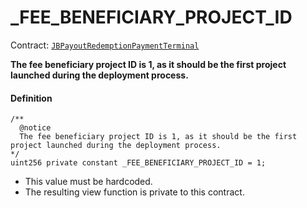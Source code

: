 # _FEE_BENEFICIARY_PROJECT_ID

Contract: [`JBPayoutRedemptionPaymentTerminal`](/v4/deprecated/v3/deprecated/or-payment-terminals/or-abstract/jbpayoutredemptionpaymentterminal/README.md)​‌

**The fee beneficiary project ID is 1, as it should be the first project launched during the deployment process.**

#### Definition

```
/**
  @notice
  The fee beneficiary project ID is 1, as it should be the first project launched during the deployment process.
*/
uint256 private constant _FEE_BENEFICIARY_PROJECT_ID = 1;
```

* This value must be hardcoded.
* The resulting view function is private to this contract.
